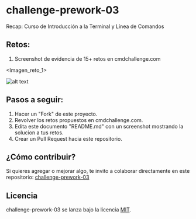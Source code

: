 # challenge-prework-03
Recap: Curso de Introducción a la Terminal y Línea de Comandos

## Retos:

1. Screenshot de evidencia de 15+ retos en cmdchallenge.com

<Imagen_reto_1>

![alt text](https://raw.githubusercontent.com/albertusortiz/challenge-prework-03/master/Imagen_reto_1.png)


## Pasos a seguir:

1. Hacer un "Fork" de este proyecto.
2. Revolver los retos propuestos en cmdchallenge.com.
3. Edita este documento "README.md" con un screenshot mostrando la solucion a tus retos.
4. Crear un Pull Request hacia este repositorio.

## ¿Cómo contribuir?

Si quieres agregar o mejorar algo, te invito a colaborar directamente en este repositorio: [challenge-prework-03](https://github.com/platzimaster/challenge-prework-03/)

## Licencia

challenge-prework-03 se lanza bajo la licencia [MIT](https://opensource.org/licenses/MIT).
